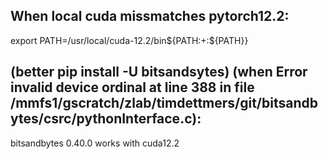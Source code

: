 ## When local cuda missmatches pytorch12.2:

export PATH=/usr/local/cuda-12.2/bin${PATH:+:${PATH}}


## (better pip install -U bitsandsytes) (when Error invalid device ordinal at line 388 in file /mmfs1/gscratch/zlab/timdettmers/git/bitsandbytes/csrc/pythonInterface.c):

bitsandbytes 0.40.0 works with cuda12.2
